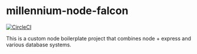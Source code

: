 # millennium-node-falcon

[![CircleCI](https://circleci.com/gh/PaulKariukiRimiru/millennium-node-falcon/tree/develop.svg?style=svg)](https://circleci.com/gh/PaulKariukiRimiru/millennium-node-falcon/tree/develop)

This is a custom node boilerplate project that combines node + express and various database systems.
